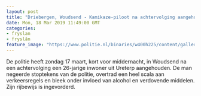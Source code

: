 ```yaml
---
layout: post
title: "Driebergen, Woudsend - Kamikaze-piloot na achtervolging aangehouden"
date: Mon, 18 Mar 2019 11:49:00 GMT
categories: 
- fryslan 
- fryslân 
feature_image: "https://www.politie.nl/binaries/w400h225/content/gallery/politie/stock-afbeeldingen/11-landelijke-eenheid/woudsend.jpg"
---
```


De politie heeft zondag 17 maart, kort voor middernacht, in Woudsend na een achtervolging een 26-jarige inwoner uit Ureterp aangehouden. De man negeerde stoptekens van de politie, overtrad een heel scala aan verkeersregels en bleek onder invloed van alcohol en verdovende middelen. Zijn rijbewijs is ingevorderd.
